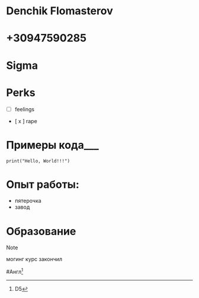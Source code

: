 # Denchik Flomasterov
# +30947590285
# Sigma
# Perks
- [ ] feelings
- [ x ] rape
# Примеры кода___
```
print("Hello, World!!!")
```
# Опыт работы:
+ пятерочка
+ завод
# Образование

>[!NOTE]
>могинг курс закончил

#Англ[^1]
[^1]: D5